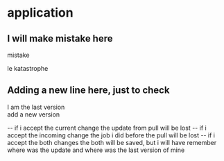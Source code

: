 # application

## I will make mistake here

mistake <!-- --i have typo -->

le katastrophe

## Adding a new line here, just to check

I am the last version <br>
add a new version

-- if i accept the current change the update from pull will be lost
-- if i accept the incoming change the job i did before the pull will be lost
-- if i accept the both changes the both will be saved, but i will have remember where was the update and where was the last version of mine
